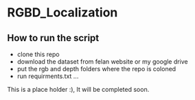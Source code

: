 # RGBD_Localization
## How to run the script
- clone this repo
- download the dataset from felan website or my google drive
- put the rgb and depth folders where the repo is coloned
- run requirments.txt ...

This is a place holder :), It will be completed soon.
